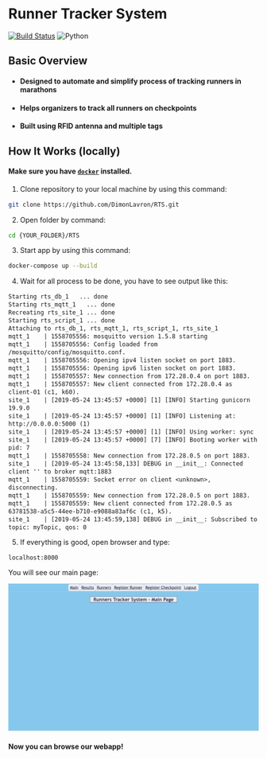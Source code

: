# Runner Tracker System

[![Build Status](https://travis-ci.org/anfederico/Clairvoyant.svg?branch=master)](https://travis-ci.org/anfederico/Clairvoyant) ![Python](https://img.shields.io/badge/python-v3.6+-blue.svg)

## Basic Overview

 - #### Designed to automate and simplify process of tracking runners in marathons
 - #### Helps organizers to track all runners on checkpoints
 - #### Built using RFID antenna and multiple tags

## How It Works (locally)

#### Make sure you have <a href="https://www.docker.com/products/docker-desktop" target="blank">`docker`</a> installed.
1. Clone repository to your local machine by using this command:
```bash
git clone https://github.com/DimonLavron/RTS.git
```

2. Open folder by command:
```bash
cd {YOUR_FOLDER}/RTS
```
3. Start app by using this command:
```bash
docker-compose up --build
```
4. Wait for all process to be done, you have to see output like this:

```text
Starting rts_db_1   ... done
Starting rts_mqtt_1   ... done
Recreating rts_site_1 ... done
Starting rts_script_1 ... done
Attaching to rts_db_1, rts_mqtt_1, rts_script_1, rts_site_1
mqtt_1    | 1558705556: mosquitto version 1.5.8 starting
mqtt_1    | 1558705556: Config loaded from /mosquitto/config/mosquitto.conf.
mqtt_1    | 1558705556: Opening ipv4 listen socket on port 1883.
mqtt_1    | 1558705556: Opening ipv6 listen socket on port 1883.
mqtt_1    | 1558705557: New connection from 172.28.0.4 on port 1883.
mqtt_1    | 1558705557: New client connected from 172.28.0.4 as client-01 (c1, k60).
site_1    | [2019-05-24 13:45:57 +0000] [1] [INFO] Starting gunicorn 19.9.0
site_1    | [2019-05-24 13:45:57 +0000] [1] [INFO] Listening at: http://0.0.0.0:5000 (1)
site_1    | [2019-05-24 13:45:57 +0000] [1] [INFO] Using worker: sync
site_1    | [2019-05-24 13:45:57 +0000] [7] [INFO] Booting worker with pid: 7
mqtt_1    | 1558705558: New connection from 172.28.0.5 on port 1883.
site_1    | [2019-05-24 13:45:58,133] DEBUG in __init__: Connected client '' to broker mqtt:1883
mqtt_1    | 1558705559: Socket error on client <unknown>, disconnecting.
mqtt_1    | 1558705559: New connection from 172.28.0.5 on port 1883.
mqtt_1    | 1558705559: New client connected from 172.28.0.5 as 63781538-a5c5-44ee-b710-e9088a83af6c (c1, k5).
site_1    | [2019-05-24 13:45:59,138] DEBUG in __init__: Subscribed to topic: myTopic, qos: 0
```
5. If everything is good, open browser and type:
```text
localhost:8000
```
You will see our main page:

<img src="/site/app/media/main_page_test.png">

#### Now you can browse our webapp!
